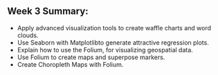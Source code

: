 ## Week 3 Summary:
* Apply advanced visualization tools to create waffle charts and word clouds.
* Use Seaborn with Matplotlibto generate attractive regression plots.
* Explain how to use the Folium, for visualizing geospatial data.
* Use Folium to create maps and superpose markers.
* Create Choropleth Maps with Folium.
